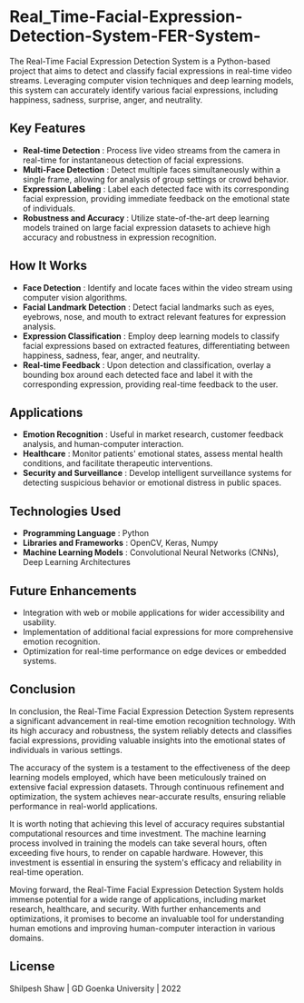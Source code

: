 # Real_Time-Facial-Expression-Detection-System-FER-System-
The Real-Time Facial Expression Detection System is a Python-based project that aims to detect and classify facial expressions in real-time video streams. Leveraging computer vision techniques and deep learning models, this system can accurately identify various facial expressions, including happiness, sadness, surprise, anger, and neutrality.

## Key Features

- **Real-time Detection** : Process live video streams from the camera in real-time for instantaneous detection of facial expressions.
- **Multi-Face Detection** : Detect multiple faces simultaneously within a single frame, allowing for analysis of group settings or crowd behavior.
- **Expression Labeling** : Label each detected face with its corresponding facial expression, providing immediate feedback on the emotional state of individuals.
- **Robustness and Accuracy** : Utilize state-of-the-art deep learning models trained on large facial expression datasets to achieve high accuracy and robustness in expression recognition.

## How It Works

- **Face Detection** : Identify and locate faces within the video stream using computer vision algorithms.
- **Facial Landmark Detection** : Detect facial landmarks such as eyes, eyebrows, nose, and mouth to extract relevant features for expression analysis.
- **Expression Classification** : Employ deep learning models to classify facial expressions based on extracted features, differentiating between happiness, sadness, fear, anger, and neutrality.
- **Real-time Feedback** : Upon detection and classification, overlay a bounding box around each detected face and label it with the corresponding expression, providing real-time feedback to the user.

## Applications

- **Emotion Recognition** : Useful in market research, customer feedback analysis, and human-computer interaction.
- **Healthcare** : Monitor patients' emotional states, assess mental health conditions, and facilitate therapeutic interventions.
- **Security and Surveillance** : Develop intelligent surveillance systems for detecting suspicious behavior or emotional distress in public spaces.

## Technologies Used

- **Programming Language** : Python
- **Libraries and Frameworks** : OpenCV, Keras, Numpy
- **Machine Learning Models** : Convolutional Neural Networks (CNNs), Deep Learning Architectures

## Future Enhancements

- Integration with web or mobile applications for wider accessibility and usability.
- Implementation of additional facial expressions for more comprehensive emotion recognition.
- Optimization for real-time performance on edge devices or embedded systems.

## Conclusion

In conclusion, the Real-Time Facial Expression Detection System represents a significant advancement in real-time emotion recognition technology. With its high accuracy and robustness, the system reliably detects and classifies facial expressions, providing valuable insights into the emotional states of individuals in various settings.

The accuracy of the system is a testament to the effectiveness of the deep learning models employed, which have been meticulously trained on extensive facial expression datasets. Through continuous refinement and optimization, the system achieves near-accurate results, ensuring reliable performance in real-world applications.

It is worth noting that achieving this level of accuracy requires substantial computational resources and time investment. The machine learning process involved in training the models can take several hours, often exceeding five hours, to render on capable hardware. However, this investment is essential in ensuring the system's efficacy and reliability in real-time operation.

Moving forward, the Real-Time Facial Expression Detection System holds immense potential for a wide range of applications, including market research, healthcare, and security. With further enhancements and optimizations, it promises to become an invaluable tool for understanding human emotions and improving human-computer interaction in various domains.

## License

Shilpesh Shaw | GD Goenka University | 2022
